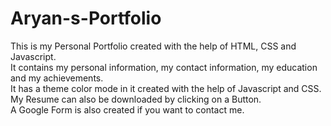 # Aryan-s-Portfolio

This is my Personal Portfolio created with the help of HTML, CSS and Javascript.
<br>
It contains my personal information, my contact information, my education and my achievements.
<br>
It has a theme color mode in it created with the help of Javascript and CSS.
<br>
My Resume can also be downloaded by clicking on a Button.
<br>
A Google Form is also created if you want to contact me.
